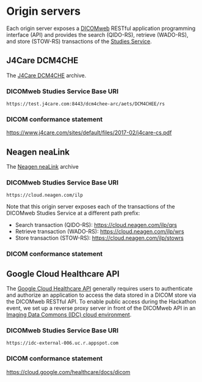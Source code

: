 # Origin servers

Each origin server exposes a [DICOMweb](https://www.dicomstandard.org/dicomweb/) RESTful application programming interface (API) and provides the search (QIDO-RS), retrieve (WADO-RS), and store (STOW-RS) transactions of the [Studies Service](http://dicom.nema.org/medical/dicom/current/output/chtml/part18/chapter_10.html).

## J4Care DCM4CHE

The [J4Care DCM4CHE](https://www.j4care.com/) archive.

### DICOMweb Studies Service Base URI

```none
https://test.j4care.com:8443/dcm4chee-arc/aets/DCM4CHEE/rs
```

### DICOM conformance statement

https://www.j4care.com/sites/default/files/2017-02/j4care-cs.pdf

## Neagen neaLink

The [Neagen neaLink](http://www.neagen.com/digital-pathology.php) archive

### DICOMweb Studies Service Base URI

```none
https://cloud.neagen.com/ilp
```

Note that this origin server exposes each of the transactions of the DICOMweb Studies Service at a different path prefix:

* Search transaction (QIDO-RS): https://cloud.neagen.com/ilp/qrs
* Retrieve transaction (WADO-RS): https://cloud.neagen.com/ilp/wrs
* Store transaction (STOW-RS): https://cloud.neagen.com/ilp/stowrs

### DICOM conformance statement


## Google Cloud Healthcare API

The [Google Cloud Healthcare API](https://cloud.google.com/healthcare) generally requires users to authenticate and authorize an application to access the data stored in a DICOM store via the DICOMweb RESTful API.
To enable public access during the Hackathon event, we set up a reverse proxy server in front of the DICOMweb API in an [Imaging Data Commons (IDC) cloud environment](https://learn.canceridc.dev/).

### DICOMweb Studies Service Base URI

```none
https://idc-external-006.uc.r.appspot.com
```

### DICOM conformance statement

https://cloud.google.com/healthcare/docs/dicom
